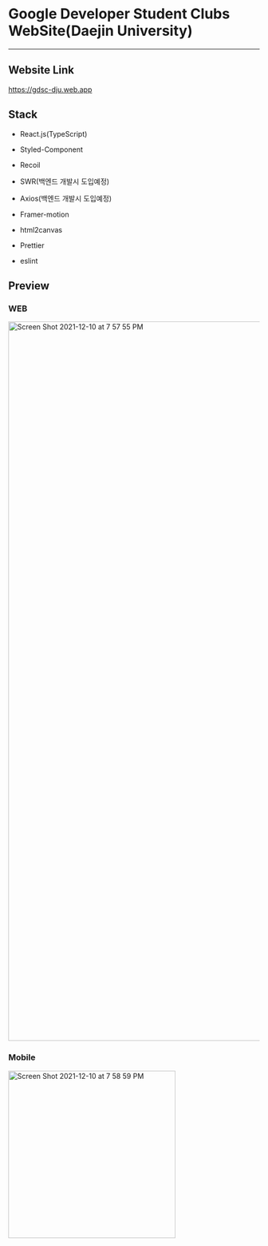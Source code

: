 # Google Developer Student Clubs WebSite(Daejin University)

---

## Website Link
https://gdsc-dju.web.app

## Stack

- React.js(TypeScript)


- Styled-Component


- Recoil


- SWR(백엔드 개발시 도입예정)


- Axios(백엔드 개발시 도입예정)


- Framer-motion


- html2canvas


- Prettier


- eslint 


## Preview

### WEB

<img width="1440" alt="Screen Shot 2021-12-10 at 7 57 55 PM" src="https://user-images.githubusercontent.com/61281239/145563400-395d4b5d-6e61-4bb3-a36b-a9a53b730938.png">

### Mobile

<img width="335" alt="Screen Shot 2021-12-10 at 7 58 59 PM" src="https://user-images.githubusercontent.com/61281239/145563562-a9c73e55-2ada-422f-8295-870650e4165f.png">
